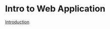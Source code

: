 # Intro to Web Application

[Introduction](Intro%20to%20Web%20Application%20c85dadf6d9ba4aab95df9faccbb88890/Introduction%20f7f0d832caf249639b4e1d0d55a24f85.md)